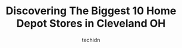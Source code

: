 ---
layout: ampstory
image: https://i0.wp.com/www.depkes.org/wp-content/uploads/2023/06/home-depot-0-in-cleveland-oh-1685965887.jpeg?resize=640,853
author: techidn
featured: false
description: Discover the impressive array of Home Depot options in Cleveland OH, where you can find 10 of the largest Home Depot establishments in the area. From renowned classics to hidden gems, Clevel
title: Discovering The Biggest 10 Home Depot Stores in Cleveland OH
cover:
   title: Discovering The Biggest 10 Home Depot Stores in Cleveland OH
   subtitle: Rickpate
   background: https://www.depkes.org/wp-content/uploads/2023/06/home-depot-0-in-cleveland-oh-1685965887.jpeg

pages: 
 - layout: thirds
   top: <h1>#1 The Home Depot</h1>
   bottom: "<p>Best Home Depot In Cleveland. Staff is very knowledgeable and they go the extra mile to get us Pros in and out as quick as possible.</p>"
   background: https://www.depkes.org/wp-content/uploads/2023/06/home-depot-1-in-cleveland-oh-1685965888.jpeg
   backgroundblur: true
 - layout: thirds
   top: <h1>#2 The Home Depot</h1>
   bottom: "<p>3355 Steelyard Dr, Cleveland, OH 44109, United States</p>"
   background: https://www.depkes.org/wp-content/uploads/2023/06/home-depot-2-in-cleveland-oh-1685965888.jpeg
   cta:
      link: https://www.depkes.org/blog/discovering-the-biggest-10-home-depot-stores-in-cleveland-oh/
      text: Discovering The Biggest 10 Home Depot Stores in Cleveland OH
 - layout: thirds
   top: <h1>#3 The Home Depot</h1>
   bottom: "<p>3460 Mayfield Rd, Cleveland Heights, OH 44118, United States</p>"
   background: https://www.depkes.org/wp-content/uploads/2023/06/home-depot-3-in-cleveland-oh-1685965888.jpeg
   cta:
      link: https://www.depkes.org/blog/discovering-the-biggest-10-home-depot-stores-in-cleveland-oh/
      text: Discovering The Biggest 10 Home Depot Stores in Cleveland OH
 - layout: thirds
   top: <h1>#4 The Home Depot</h1>
   bottom: "<p>877 E 200th St, Euclid, OH 44119, United States</p>"
   background: https://images.unsplash.com/photo-1567360425618-1594206637d2?ixlib=rb-4.0.3&ixid=MnwxMjA3fDB8MHxwaG90by1wYWdlfHx8fGVufDB8fHx8&auto=format&fit=crop&w=640&h=853&q=80
   cta:
      link: https://www.depkes.org/blog/discovering-the-biggest-10-home-depot-stores-in-cleveland-oh/
      text: Discovering The Biggest 10 Home Depot Stores in Cleveland OH
 - layout: thirds
   top: <h1>#5 The Home Depot</h1>
   bottom: "<p>21000 Libby Rd, Maple Heights, OH 44137, United States</p>"
   background: https://images.unsplash.com/photo-1614648718611-0635f29016cb?ixlib=rb-4.0.3&ixid=MnwxMjA3fDB8MHxwaG90by1wYWdlfHx8fGVufDB8fHx8&auto=format&fit=crop&w=640&h=853&q=80
   cta:
      link: https://www.depkes.org/blog/discovering-the-biggest-10-home-depot-stores-in-cleveland-oh/
      text: Discovering The Biggest 10 Home Depot Stores in Cleveland OH
 - layout: thirds
   top: <h1>#6 The Home Depot</h1>
   bottom: "<p>8199 Pearl Rd, Strongsville, OH 44136, United States</p>"
   background: https://images.unsplash.com/photo-1618005182384-a83a8bd57fbe?ixlib=rb-4.0.3&ixid=MnwxMjA3fDB8MHxwaG90by1wYWdlfHx8fGVufDB8fHx8&auto=format&fit=crop&w=640&h=853&q=80
   cta:
      link: https://www.depkes.org/blog/discovering-the-biggest-10-home-depot-stores-in-cleveland-oh/
      text: Discovering The Biggest 10 Home Depot Stores in Cleveland OH
 - layout: thirds
   top: <h1>#7 The Home Depot</h1>
   bottom: "<p>26241 Brookpark Rd, North Olmsted, OH 44070, United States</p>"
   background: https://images.unsplash.com/photo-1522441815192-d9f04eb0615c?ixlib=rb-4.0.3&ixid=MnwxMjA3fDB8MHxwaG90by1wYWdlfHx8fGVufDB8fHx8&auto=format&fit=crop&w=640&h=853&q=80
   cta:
      link: https://www.depkes.org/blog/discovering-the-biggest-10-home-depot-stores-in-cleveland-oh/
      text: Discovering The Biggest 10 Home Depot Stores in Cleveland OH
 - layout: thirds
   middle: Continue reading...
   background: https://images.unsplash.com/photo-1595364397663-fca4f075d796?ixlib=rb-4.0.3&ixid=MnwxMjA3fDB8MHxwaG90by1wYWdlfHx8fGVufDB8fHx8&auto=format&fit=crop&w=640&h=853&q=80
   cta:
      link: https://www.depkes.org/blog/discovering-the-biggest-10-home-depot-stores-in-cleveland-oh/
      text: Discovering The Biggest 10 Home Depot Stores in Cleveland OH
      
---